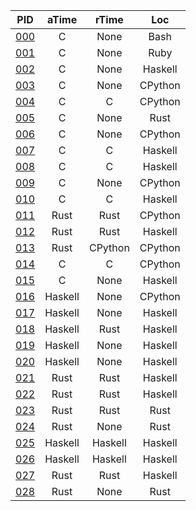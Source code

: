 PID | aTime | rTime | Loc
:--:| :---: | :---: | :---:
[000](problems/0/0/0) | C | None | Bash
[001](problems/0/0/1) | C | None | Ruby
[002](problems/0/0/2) | C | None | Haskell
[003](problems/0/0/3) | C | None | CPython
[004](problems/0/0/4) | C | C | CPython
[005](problems/0/0/5) | C | None | Rust
[006](problems/0/0/6) | C | None | CPython
[007](problems/0/0/7) | C | C | Haskell
[008](problems/0/0/8) | C | C | Haskell
[009](problems/0/0/9) | C | None | CPython
[010](problems/0/1/0) | C | C | Haskell
[011](problems/0/1/1) | Rust | Rust | CPython
[012](problems/0/1/2) | Rust | Rust | Haskell
[013](problems/0/1/3) | Rust | CPython | CPython
[014](problems/0/1/4) | C | C | CPython
[015](problems/0/1/5) | C | None | Haskell
[016](problems/0/1/6) | Haskell | None | CPython
[017](problems/0/1/7) | Haskell | None | Haskell
[018](problems/0/1/8) | Haskell | Rust | Haskell
[019](problems/0/1/9) | Haskell | None | Haskell
[020](problems/0/2/0) | Haskell | None | Haskell
[021](problems/0/2/1) | Rust | Rust | Haskell
[022](problems/0/2/2) | Rust | Rust | Haskell
[023](problems/0/2/3) | Rust | Rust | Rust
[024](problems/0/2/4) | Rust | None | Rust
[025](problems/0/2/5) | Haskell | Haskell | Haskell
[026](problems/0/2/6) | Haskell | Haskell | Haskell
[027](problems/0/2/7) | Rust | Rust | Haskell
[028](problems/0/2/8) | Rust | None | Rust
